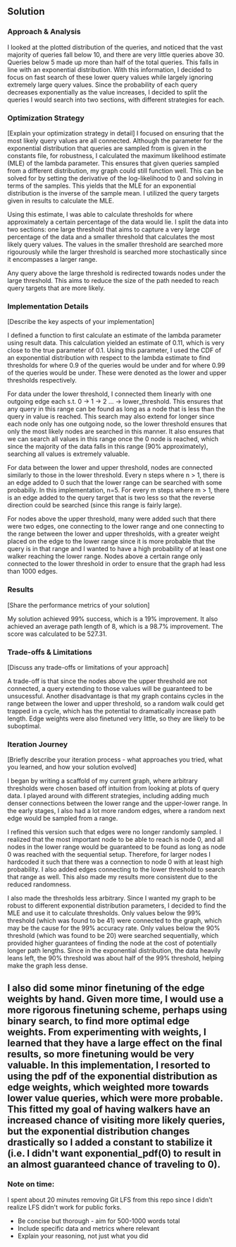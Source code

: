 
## Solution 

### Approach & Analysis

I looked at the plotted distribution of the queries, and noticed that the vast majority of queries fall below 10, and there are very little queries above 30. Queries below 5 made up more than half of the total queries. This falls in line with an exponential distribution. With this information, I decided to focus on fast search of these lower query values while largely ignoring extremely large query values. Since the probability of each query decreases exponentially as the value increases, I decided to split the queries I would search into two sections, with different strategies for each. 

### Optimization Strategy

[Explain your optimization strategy in detail]
I focused on ensuring that the most likely query values are all connected. Although the parameter for the exponential distribution that queries are sampled from is given in the constants file, for robustness, I calculated the maximum likelihood estimate (MLE) of the lambda parameter. This ensures that given queries sampled from a different distribution, my graph could still function well. This can be solved for by setting the derivative of the log-likelihood to 0 and solving in terms of the samples. This yields that the MLE for an exponential distribution is the inverse of the sample mean. I utilized the query targets given in results to calculate the MLE. 

Using this estimate, I was able to calculate thresholds for where approximately a certain percentage of the data would lie. I split the data into two sections: one large threshold that aims to capture a very large percentage of the data and a smaller threshold that calculates the most likely query values. The values in the smaller threshold are searched more rigourously while the larger threshold is searched more stochastically since it encompasses a larger range. 

Any query above the large threshold is redirected towards nodes under the large threshold. This aims to reduce the size of the path needed to reach query targets that are more likely.

### Implementation Details

[Describe the key aspects of your implementation]

I defined a function to first calculate an estimate of the lambda parameter using result data. This calculation yielded an estimate of 0.11, which is very close to the true parameter of 0.1. Using this parameter, I used the CDF of an exponential distribution with respect to the lambda estimate to find thresholds for where 0.9 of the queries would be under and for where 0.99 of the queries would be under. These were denoted as the lower and upper thresholds respectively.

For data under the lower threshold, I connected them linearly with one outgoing edge each s.t. 0 -> 1 -> 2 ... -> lower_threshold. This ensures that any query in this range can be found as long as a node that is less than the query in value is reached. This search may also extend for longer since each node only has one outgoing node, so the lower threshold ensures that only the most likely nodes are searched in this manner. It also ensures that we can search all values in this range once the 0 node is reached, which since the majority of the data falls in this range (90% approximately), searching all values is extremely valuable.

For data between the lower and upper threshold, nodes are connected similarly to those in the lower threshold. Every n steps where n > 1, there is an edge added to 0 such that the lower range can be searched with some probabiliy. In this implementation, n=5. For every m steps where m > 1, there is an edge added to the query target that is two less so that the reverse direction could be searched (since this range is fairly large).

For nodes above the upper threshold, many were added such that there were two edges, one connecting to the lower range and one connecting to the range between the lower and upper thresholds, with a greater weight placed on the edge to the lower range since it is more probable that the query is in that range and I wanted to have a high probability of at least one walker reaching the lower range. Nodes above a certain range only connected to the lower threshold in order to ensure that the graph had less than 1000 edges.

### Results

[Share the performance metrics of your solution]

My solution achieved 99% success, which is a 19% improvement. It also achieved an average path length of 8, which is a 98.7% improvement. The score was calculated to be 527.31. 

### Trade-offs & Limitations

[Discuss any trade-offs or limitations of your approach]

A trade-off is that since the nodes above the upper threshold are not connected, a query extending to those values will be guaranteed to be unsucessful. Another disadvantage is that my graph contains cycles in the range between the lower and upper threshold, so a random walk could get trapped in a cycle, which has the potential to dramatically increase path length. Edge weights were also finetuned very little, so they are likely to be suboptimal.

### Iteration Journey

[Briefly describe your iteration process - what approaches you tried, what you learned, and how your solution evolved]

I began by writing a scaffold of my current graph, where arbitrary thresholds were chosen based off intuition from looking at plots of query data. I played around with different strategies, including adding much denser connections between the lower range and the upper-lower range. In the early stages, I also had a lot more random edges, where a random next edge would be sampled from a range. 

I refined this version such that edges were no longer randomly sampled. I realized that the most important node to be able to reach is node 0, and all nodes in the lower range would be guaranteed to be found as long as node 0 was reached with the sequential setup. Therefore, for larger nodes I hardcoded it such that there was a connection to node 0 with at least high probability. I also added edges connecting to the lower threshold to search that range as well. This also made my results more consistent due to the reduced randomness. 

I also made the thresholds less arbitrary. Since I wanted my graph to be robust to different exponential distribution parameters, I decided to find the MLE and use it to calculate thresholds. Only values below the 99% threshold (which was found to be 41) were connected to the graph, which may be the cause for the 99% accuracy rate. Only values below the 90% threshold (which was found to be 20) were searched sequentially, which provided higher guarantees of finding the node at the cost of potentially longer path lengths. Since in the exponential distribution, the data heavily leans left, the 90% threshold was about half of the 99% threshold, helping make the graph less dense.

I also did some minor finetuning of the edge weights by hand. Given more time, I would use a more rigorous finetuning scheme, perhaps using binary search, to find more optimal edge weights. From experimenting with weights, I learned that they have a large effect on the final results, so more finetuning would be very valuable. In this implementation, I resorted to using the pdf of the exponential distribution as edge weights, which weighted more towards lower value queries, which were more probable. This fitted my goal of having walkers have an increased chance of visiting more likely queries, but the exponential distribution changes drastically so I added a constant to stabilize it (i.e. I didn't want exponential_pdf(0) to result in an almost guaranteed chance of traveling to 0). 
---

### Note on time:
I spent about 20 minutes removing Git LFS from this repo since I didn't realize LFS didn't work for public forks. 

* Be concise but thorough - aim for 500-1000 words total
* Include specific data and metrics where relevant
* Explain your reasoning, not just what you did